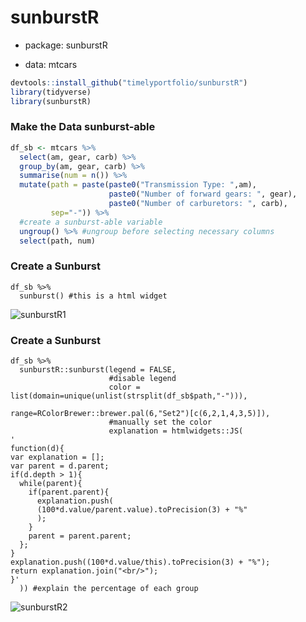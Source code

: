 # sunburstR

* package: sunburstR

* data: mtcars

```R
devtools::install_github("timelyportfolio/sunburstR")
library(tidyverse) 
library(sunburstR) 
```

### Make the Data sunburst-able

```r
df_sb <- mtcars %>%
  select(am, gear, carb) %>%
  group_by(am, gear, carb) %>%
  summarise(num = n()) %>%  
  mutate(path = paste(paste0("Transmission Type: ",am),
                      paste0("Number of forward gears: ", gear),
                      paste0("Number of carburetors: ", carb),
         sep="-")) %>%
  #create a sunburst-able variable
  ungroup() %>% #ungroup before selecting necessary columns
  select(path, num)
```
### Create a Sunburst

```{r}
df_sb %>% 
  sunburst() #this is a html widget
```

![sunburstR1](https://i.imgur.com/AGWQ1J6.png)

### Create a Sunburst

```{r}
df_sb %>% 
  sunburstR::sunburst(legend = FALSE,
                      #disable legend
                      color = list(domain=unique(unlist(strsplit(df_sb$path,"-"))),
                                   range=RColorBrewer::brewer.pal(6,"Set2")[c(6,2,1,4,3,5)]),
                      #manually set the color
                      explanation = htmlwidgets::JS(
'
function(d){
var explanation = [];
var parent = d.parent;
if(d.depth > 1){
  while(parent){
    if(parent.parent){
      explanation.push(
      (100*d.value/parent.value).toPrecision(3) + "%"
      );
    }
    parent = parent.parent;
  };
}
explanation.push((100*d.value/this).toPrecision(3) + "%");
return explanation.join("<br/>");
}'
  )) #explain the percentage of each group
```
![sunburstR2](https://i.imgur.com/Z96kUfj.png)